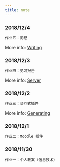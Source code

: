 ```yaml
---
title: note
---
```

### 2018/12/4

``` bash
作业五：问卷
```

More info: [Writing](https://hexo.io/docs/writing.html)

### 2018/12/3

``` bash
作业四：见习报告
```

More info: [Server](https://hexo.io/docs/server.html)

### 2018/12/2

``` bash
作业三：交互式插件
```

More info: [Generating](https://hexo.io/docs/generating.html)

### 2018/12/1

``` bash
作业二：Moodle 插件
```
### 2018/11/30

``` bash
作业一：个人教案（信息技术）
```
